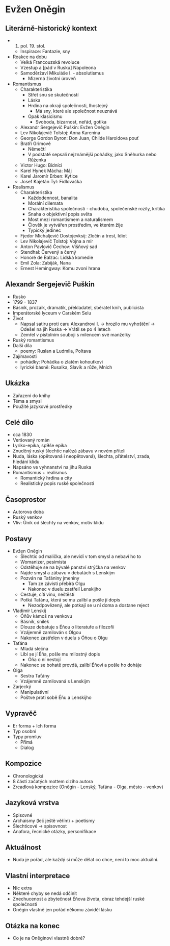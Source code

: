 # Evžen Oněgin

## Literárně-historický kontext
- 1. pol. 19. stol.
    - Inspirace: Fantazie, sny
- Reakce na dobu
    - Velká Francouzská revoluce
    - Vzestup a [pád v Rusku] Napoleona
    - Samoděržaví Mikuláše I. - absolutismus
        - Mizerná životní úroveň
- Romantismus
    - Charakteristika
        - Střet snu se skutečností
        - Láska
        - Hrdina na okraji společnosti, lhostejný
            - Má sny, které ale společnost neuznává
        - Opak klasicismu
            - Svoboda, bizarnost, neřád, gotika
    - Alexandr Sergejevič Puškin: Evžen Oněgin
    - Lev Nikolajevič Tolstoj: Anna Karenina
    - George Gordon Byron: Don Juan, Childe Haroldova pouť
    - Bratři Grimové
        - Němečtí
        - V podstatě sepsali nejznámější pohádky, jako Sněhurka nebo Růženka
    - Victor Hugo: Bídníci
    - Karel Hynek Mácha: Máj
    - Karel Jaromír Erben: Kytice
    - Josef Kajetán Tyl: Fidlovačka
- Realismus
    - Charakteristika
        - Každodennost, banalita
        - Morální dilemata
        - Charakteristika společnosti - chudoba, společenské rozíly, kritika
        - Snaha o objektivní popis světa
        - Most mezi romantismem a naturalismem
        - Člověk je vytvářen prostředím, ve kterém žije
        - Typický jedinec
    - Fjedor Michaljevič Dostojevksij: Zločin a trest, Idiot
    - Lev Nikolajevič Tolstoj: Vojna a mír
    - Anton Pavlovič Čechov: Višňový sad
    - Stendhal: Červený a černý
    - Honoré de Balzac: Lidská komedie
    - Emil Zola: Zabiják, Nana
    - Ernest Hemingway: Komu zvoní hrana

## Alexandr Sergejevič Puškin
- Rusko
- 1799 - 1837
- Básník, prozaik, dramatik, překladatel, sběratel knih, publicista
- Imperátorské lyceum v Carském Selu
- Život
    - Napsal satiru proti caru Alexandrovi I. -> hrozilo mu vyhoštění -> Odešel na jih Ruska -> Vrátil se po 4 letech
    - Zemřel v pistolním souboji s milencem své manželky
- Ruský romantismus
- Další díla
    - poemy: Ruslan a Ludmila, Poltava
- Zajímavosti
    - pohádky: Pohádka o zlatém kohoutkovi
    - lyrické básně: Rusalka, Slavík a růže, Mnich

## Ukázka
- Zařazení do knihy
- Téma a smysl
- Použité jazykové prostředky

## Celé dílo
- cca 1830
- Veršovaný román
- Lyriko-epika, sp9še epika
- Znuděný ruský šlechtic nalézá zábavu v novém příteli
- Nuda, láska (opětovaná i neopětovaná), šlechta, přátelství, zrada, hledání klidu
- Napsáno ve vyhnanství na jihu Ruska
- Romantismus + realismus
    - Romantický hrdina a city
    - Realistický popis ruské společnosti

## Časoprostor
- Autorova doba
- Ruský venkov
- Vliv: Únik od šlechty na venkov, motiv klidu

## Postavy
- Evžen Oněgin
    - Šlechtic od malička, ale nevidí v tom smysl a nebaví ho to
    - Womanizer, pesimista
    - Odstěhuje se na bývalé panství strýčka na venkov
    - Najde smysl a zábavu v debatách s Lenskijm
    - Pozván na Taťániny jmeniny
        - Tam ze závisti přebírá Olgu 
        - Nakonec v duelu zastřelí Lenskijho
    - Cestuje, cítí vinu, neštěstí
    - Potká Taťánu, která se mu zalíbí a pošle jí dopis
        - Nezodpovězený, ale potkají se u ní doma a dostane reject
- Vladimír Lenskij
    - Óňův kámoš na venkovu
    - Básník, snílek
    - Dlouze debatuje s Éňou o literatuře a filozofii
    - Vzájemně zamilován s Olgou
    - Nakonec zastřelen v duelu s Óňou o Olgu
- Taťána
    - Mladá slečna
    - Líbí se jí Éňa, pošle mu milostný dopis
        - Óňa o ní nestojí
    - Nakonec se bohatě provdá, zalíbí Éňovi a pošle ho doháje
- Olga
    - Sestra Taťány
    - Vzájemně zamilovaná s Lenskijm
- Zarjecký
    - Manipulativní
    - Poštve proti sobě Éňu a Lenskijho

## Vypravěč
- Er forma + Ich forma
- Typ osobní
- Typy promluv
    - Přímá
    - Dialog

## Kompozice
- Chronologická
- 8 částí začatých mottem cizího autora
- Zrcadlová kompozice (Oněgin - Lenský, Taťána - Olga, město - venkov)

## Jazyková vrstva
- Spisovné
- Archaismy (leč ještě věřím) + poetismy
- Šlechticové -> spisovnost
- Anafora, řecnické otázky, personifikace

## Aktuálnost
- Nuda je pořád, ale každý si může dělat co chce, není to moc aktuální.

## Vlastní interpretace
- Nic extra
- Některé chyby se nedá odčinit
- Znechucenost a zbytečnost Éňova života, obraz tehdejší ruské společnosti
- Oněgin vlastně jen pořád někomu záviděl lásku

## Otázka na konec
- Co je na Oněginovi vlastně dobré?
